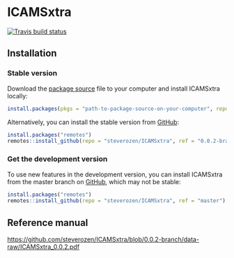 
<!-- README.md is generated from README.Rmd. Please edit that file -->

# ICAMSxtra

<!-- badges: start -->

[![Travis build
status](https://travis-ci.com/steverozen/ICAMSxtra.svg?branch=0.0.2-branch)](https://travis-ci.com/steverozen/ICAMSxtra)
<!-- badges: end -->

## Installation

### Stable version

Download the [package
source](https://github.com/steverozen/ICAMSxtra/archive/v0.0.2.tar.gz)
file to your computer and install ICAMSxtra locally:

``` r
install.packages(pkgs = "path-to-package-source-on-your-computer", repos = NULL, type = "source")
```

Alternatively, you can install the stable version from
[GitHub](https://github.com/):

``` r
install.packages("remotes")
remotes::install_github(repo = "steverozen/ICAMSxtra", ref = "0.0.2-branch")
```

### Get the development version

To use new features in the development version, you can install
ICAMSxtra from the master branch on [GitHub](https://github.com/), which
may not be stable:

``` r
install.packages("remotes")
remotes::install_github(repo = "steverozen/ICAMSxtra", ref = "master")
```

## Reference manual

<https://github.com/steverozen/ICAMSxtra/blob/0.0.2-branch/data-raw/ICAMSxtra_0.0.2.pdf>
